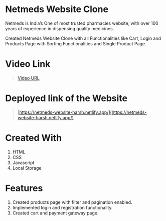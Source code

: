 # Netmeds Website Clone

Netmeds is India’s One of most trusted pharmacies website, with over 100 years of
experience in dispensing quality medicines.

Created Netmeds Website Clone with all Functionalities like Cart, Login and Products Page with Sorting Functionalities and Single Product Page.

# Video Link

> [Video URL](https://drive.google.com/file/d/101_rwoSj_46T84HJT_Kcta-3zScXkywl/view?usp=sharing)

# Deployed link of the Website

> [https://netmeds-website-harsh.netlify.app/](https://netmeds-website-harsh.netlify.app/)

# Created With

1. HTML
2. CSS
3. Javascript
4. Local Storage

# Features

1. Created products page with filter and pagination enabled.
2. Implemented login and registration functionality.
3. Created cart and payment gateway page.

